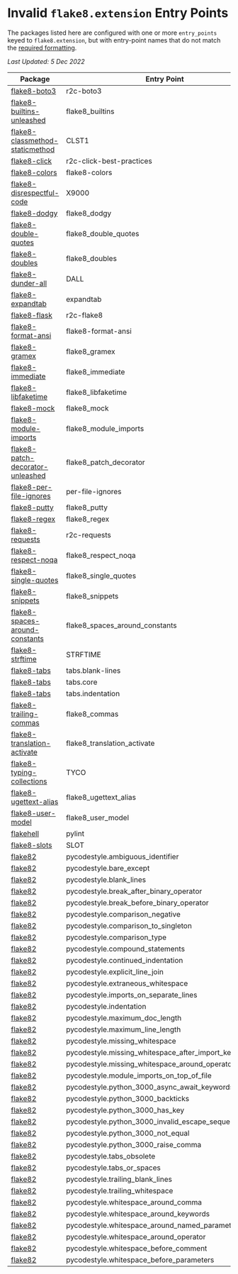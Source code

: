 Invalid `flake8.extension` Entry Points
=======================================

The packages listed here are configured with one or more `entry_points`
keyed to `flake8.extension`, but with entry-point names that do not
match the [required formatting](https://flake8.pycqa.org/en/latest/plugin-development/registering-plugins.html).

*Last Updated:  5 Dec 2022*

Package|Entry Point
-|-
[flake8-boto3](https://pypi.org/project/flake8-boto3)|r2c-boto3
[flake8-builtins-unleashed](https://pypi.org/project/flake8-builtins-unleashed)|flake8_builtins
[flake8-classmethod-staticmethod](https://pypi.org/project/flake8-classmethod-staticmethod)|CLST1
[flake8-click](https://pypi.org/project/flake8-click)|r2c-click-best-practices
[flake8-colors](https://pypi.org/project/flake8-colors)|flake8-colors
[flake8-disrespectful-code](https://pypi.org/project/flake8-disrespectful-code)|X9000
[flake8-dodgy](https://pypi.org/project/flake8-dodgy)|flake8_dodgy
[flake8-double-quotes](https://pypi.org/project/flake8-double-quotes)|flake8_double_quotes
[flake8-doubles](https://pypi.org/project/flake8-doubles)|flake8_doubles
[flake8-dunder-all](https://pypi.org/project/flake8-dunder-all)|DALL
[flake8-expandtab](https://pypi.org/project/flake8-expandtab)|expandtab
[flake8-flask](https://pypi.org/project/flake8-flask)|r2c-flake8
[flake8-format-ansi](https://pypi.org/project/flake8-format-ansi)|flake8-format-ansi
[flake8-gramex](https://pypi.org/project/flake8-gramex)|flake8_gramex
[flake8-immediate](https://pypi.org/project/flake8-immediate)|flake8_immediate
[flake8-libfaketime](https://pypi.org/project/flake8-libfaketime)|flake8_libfaketime
[flake8-mock](https://pypi.org/project/flake8-mock)|flake8_mock
[flake8-module-imports](https://pypi.org/project/flake8-module-imports)|flake8_module_imports
[flake8-patch-decorator-unleashed](https://pypi.org/project/flake8-patch-decorator-unleashed)|flake8_patch_decorator
[flake8-per-file-ignores](https://pypi.org/project/flake8-per-file-ignores)|per-file-ignores
[flake8-putty](https://pypi.org/project/flake8-putty)|flake8_putty
[flake8-regex](https://pypi.org/project/flake8-regex)|flake8_regex
[flake8-requests](https://pypi.org/project/flake8-requests)|r2c-requests
[flake8-respect-noqa](https://pypi.org/project/flake8-respect-noqa)|flake8_respect_noqa
[flake8-single-quotes](https://pypi.org/project/flake8-single-quotes)|flake8_single_quotes
[flake8-snippets](https://pypi.org/project/flake8-snippets)|flake8_snippets
[flake8-spaces-around-constants](https://pypi.org/project/flake8-spaces-around-constants)|flake8_spaces_around_constants
[flake8-strftime](https://pypi.org/project/flake8-strftime)|STRFTIME
[flake8-tabs](https://pypi.org/project/flake8-tabs)|tabs.blank-lines
[flake8-tabs](https://pypi.org/project/flake8-tabs)|tabs.core
[flake8-tabs](https://pypi.org/project/flake8-tabs)|tabs.indentation
[flake8-trailing-commas](https://pypi.org/project/flake8-trailing-commas)|flake8_commas
[flake8-translation-activate](https://pypi.org/project/flake8-translation-activate)|flake8_translation_activate
[flake8-typing-collections](https://pypi.org/project/flake8-typing-collections)|TYCO
[flake8-ugettext-alias](https://pypi.org/project/flake8-ugettext-alias)|flake8_ugettext_alias
[flake8-user-model](https://pypi.org/project/flake8-user-model)|flake8_user_model
[flakehell](https://pypi.org/project/flakehell)|pylint
[flake8-slots](https://pypi.org/project/flake8-slots)|SLOT
[flake82](https://pypi.org/project/flake82)|pycodestyle.ambiguous_identifier
[flake82](https://pypi.org/project/flake82)|pycodestyle.bare_except
[flake82](https://pypi.org/project/flake82)|pycodestyle.blank_lines
[flake82](https://pypi.org/project/flake82)|pycodestyle.break_after_binary_operator
[flake82](https://pypi.org/project/flake82)|pycodestyle.break_before_binary_operator
[flake82](https://pypi.org/project/flake82)|pycodestyle.comparison_negative
[flake82](https://pypi.org/project/flake82)|pycodestyle.comparison_to_singleton
[flake82](https://pypi.org/project/flake82)|pycodestyle.comparison_type
[flake82](https://pypi.org/project/flake82)|pycodestyle.compound_statements
[flake82](https://pypi.org/project/flake82)|pycodestyle.continued_indentation
[flake82](https://pypi.org/project/flake82)|pycodestyle.explicit_line_join
[flake82](https://pypi.org/project/flake82)|pycodestyle.extraneous_whitespace
[flake82](https://pypi.org/project/flake82)|pycodestyle.imports_on_separate_lines
[flake82](https://pypi.org/project/flake82)|pycodestyle.indentation
[flake82](https://pypi.org/project/flake82)|pycodestyle.maximum_doc_length
[flake82](https://pypi.org/project/flake82)|pycodestyle.maximum_line_length
[flake82](https://pypi.org/project/flake82)|pycodestyle.missing_whitespace
[flake82](https://pypi.org/project/flake82)|pycodestyle.missing_whitespace_after_import_keyword
[flake82](https://pypi.org/project/flake82)|pycodestyle.missing_whitespace_around_operator
[flake82](https://pypi.org/project/flake82)|pycodestyle.module_imports_on_top_of_file
[flake82](https://pypi.org/project/flake82)|pycodestyle.python_3000_async_await_keywords
[flake82](https://pypi.org/project/flake82)|pycodestyle.python_3000_backticks
[flake82](https://pypi.org/project/flake82)|pycodestyle.python_3000_has_key
[flake82](https://pypi.org/project/flake82)|pycodestyle.python_3000_invalid_escape_sequence
[flake82](https://pypi.org/project/flake82)|pycodestyle.python_3000_not_equal
[flake82](https://pypi.org/project/flake82)|pycodestyle.python_3000_raise_comma
[flake82](https://pypi.org/project/flake82)|pycodestyle.tabs_obsolete
[flake82](https://pypi.org/project/flake82)|pycodestyle.tabs_or_spaces
[flake82](https://pypi.org/project/flake82)|pycodestyle.trailing_blank_lines
[flake82](https://pypi.org/project/flake82)|pycodestyle.trailing_whitespace
[flake82](https://pypi.org/project/flake82)|pycodestyle.whitespace_around_comma
[flake82](https://pypi.org/project/flake82)|pycodestyle.whitespace_around_keywords
[flake82](https://pypi.org/project/flake82)|pycodestyle.whitespace_around_named_parameter_equals
[flake82](https://pypi.org/project/flake82)|pycodestyle.whitespace_around_operator
[flake82](https://pypi.org/project/flake82)|pycodestyle.whitespace_before_comment
[flake82](https://pypi.org/project/flake82)|pycodestyle.whitespace_before_parameters